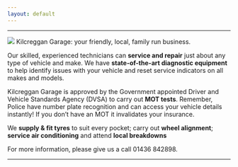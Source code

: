 ```yaml
---
layout: default
---
```


---
<img src="assets/images/header.png?raw=true">
Kilcreggan Garage: your friendly, local, family run business.

Our skilled, experienced technicians can **service and repair** just about any type of vehicle and make. 
We have **state-of-the-art diagnostic equipment** to help identify issues with your vehicle and reset service indicators on all makes and models.

Kilcreggan Garage is approved by the Government appointed Driver and Vehicle Standards Agency (DVSA) to carry out **MOT tests**. Remember, Police have number plate recognition and can access your vehicle details instantly! If you don’t have an MOT it invalidates your insurance.

We **supply & fit tyres** to suit every pocket; carry out **wheel alignment**; **service air conditioning** and attend **local breakdowns**

For more information, please give us a call 01436 842898.

---
